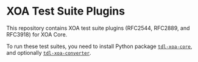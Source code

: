 # XOA Test Suite Plugins

This repository contains XOA test suite plugins (RFC2544, RFC2889, and RFC3918) for XOA Core.

To run these test suites, you need to install Python package [```tdl-xoa-core```](https://docs.xenanetworks.com/projects/tdl-xoa-core), and optionally [```tdl-xoa-converter```](https://docs.xenanetworks.com/projects/tdl-xoa-converter).

